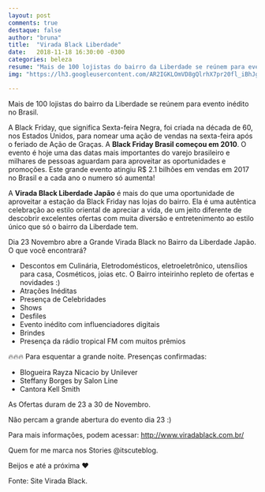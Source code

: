 ```yaml
---
layout: post
comments: true
destaque: false
author: "bruna"
title:  "Virada Black Liberdade"
date:   2018-11-18 16:30:00 -0300
categories: beleza
resume: "Mais de 100 lojistas do bairro da Liberdade se reúnem para evento inédito no Brasil."
img: "https://lh3.googleusercontent.com/AR2IGKLOmVD8gQlrhX7pr20fl_iBhJgFiUynBVPtZSTu0bL5C-Tl1lj13YA5rkVTCX34ZGntkoaL"

---
```



Mais de 100 lojistas do bairro da Liberdade se reúnem para evento inédito no Brasil.

A Black Friday, que significa Sexta-feira Negra, foi criada na década de 60, nos Estados Unidos, para nomear uma ação de vendas na sexta-feira após o feriado de Ação de Graças. A **Black Friday Brasil começou em 2010**. O evento é hoje uma das datas mais importantes do varejo brasileiro e milhares de pessoas aguardam para aproveitar as oportunidades e promoções. Este grande evento atingiu R$ 2.1 bilhões em vendas em 2017 no Brasil e a cada ano o numero só aumenta!

A **Virada Black Liberdade Japão** é mais do que uma oportunidade de aproveitar a estação da Black Friday nas lojas do bairro. Ela é uma autêntica celebração ao estilo oriental de apreciar a vida, de um jeito diferente de descobrir excelentes ofertas com muita diversão e entretenimento ao estilo único que só o bairro da Liberdade tem.

Dia 23 Novembro abre a Grande Virada Black no Bairro da Liberdade Japão. O que você encontrará?

- Descontos em Culinária, Eletrodomésticos, eletroeletrônico, utensílios para casa, Cosméticos, joias etc. O Bairro inteirinho repleto de ofertas e novidades :)
- Atrações Inéditas 
- Presença de Celebridades 
- Shows
- Desfiles 
- Evento inédito com influenciadores digitais 
- Brindes 
- Presença da rádio tropical FM com muitos prêmios

🔥🔥🔥 Para esquentar a grande noite. Presenças confirmadas:
- Blogueira Rayza Nicacio by Unilever 
- Steffany Borges by Salon Line 
- Cantora Kell Smith

As Ofertas duram de 23 a 30 de Novembro.

Não percam a grande abertura do evento dia 23 :)

Para mais informações, podem acessar: http://www.viradablack.com.br/

Quem for me marca nos Stories @itscuteblog.

Beijos e até a próxima ♥

Fonte: Site Virada Black.
